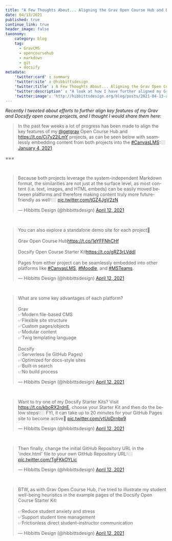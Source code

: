 ```yaml
---
title: "A Few Thoughts About... Aligning the Grav Open Course Hub and Docsify Open Course Starter Kit Projects"
date: 04/13/2021
published: true
continue_link: true
header_image: false
taxonomy:
    category: blog
    tag:
      - GravCMS
      - opencoursehub
      - markdown
      - git
      - docsify
metadata:
    'twitter:card' : summary
    'twitter:site' : @hibbittsdesign
    'twitter:title' : A Few Thoughts About... Aligning the Grav Open Course Hub and Docsify Open Course Starter Kit Projects
    'twitter:description' : "A look at how I have further aligned my Grav and Docsify Open Course projects, keeping their unique strengths while sharing core features. And at the same time demonstrating the system-independent nature of Markdown!"
    'twitter:image': 'http://hibbittsdesign.org/blog/posts/2021-04-13-a-few-thoughts-about-aligning-the-grav-open-course-hub-and-docsify-open-course-starter-kit-projects/screenshot.jpg'
---
```


_Recently I tweeted about efforts to further align key features of my Grav and Docsify open course projects, and I thought I would share them here:_

<blockquote class="twitter-tweet" data-lang="en"><p lang="en" dir="ltr">In the past few weeks a lot of progress has been made to align the key features of my <a href="https://twitter.com/getgrav?ref_src=twsrc%5Etfw">@getgrav</a> Open Course Hub and <a href="https://t.co/Cj7y22iLmY">https://t.co/Cj7y22iLmY</a> projects, as can be seen below with seamlessly embedding content from both projects into the <a href=""https://twitter.com/hashtag/CanvasLMS?src=hash&amp;ref_src=twsrc%5Etfw">#CanvasLMS</a>👇🏼 <a href="https://twitter.com/hibbittsdesign/status/1381652101747470337?ref_src=twsrc%5Etfw">January 4, 2021</a></blockquote>
<script async src="https://platform.twitter.com/widgets.js" charset="utf-8"></script>

===

<br>

<blockquote class="twitter-tweet" data-conversation="none"><p lang="en" dir="ltr">Because both projects leverage the system-independent Markdown format, the similarities are not just at the surface level, as most content (i.e. text, images, and HTML embeds) can be easily moved between platforms and therefore making content truly more future-friendly as well👇🏼 <a href="https://t.co/tGZ4JgV2zN">pic.twitter.com/tGZ4JgV2zN</a></p>&mdash; Hibbitts Design (@hibbittsdesign) <a href="https://twitter.com/hibbittsdesign/status/1381654783904284673?ref_src=twsrc%5Etfw">April 12, 2021</a></blockquote> <script async src="https://platform.twitter.com/widgets.js" charset="utf-8"></script>

<br>

<blockquote class="twitter-tweet" data-conversation="none"><p lang="en" dir="ltr">You can also explore a standalone demo site for each project🚀<br><br>Grav Open Course Hub<a href="https://t.co/1eYFFNhCHf">https://t.co/1eYFFNhCHf</a><br><br>Docsify Open Course Starter Kit<a href="https://t.co/gRZ3rLVddI">https://t.co/gRZ3rLVddI</a><br><br>Pages from either project can be seamlessly embedded into other platforms like <a href="https://twitter.com/hashtag/CanvasLMS?src=hash&amp;ref_src=twsrc%5Etfw">#CanvasLMS</a>, <a href="https://twitter.com/hashtag/Moodle?src=hash&amp;ref_src=twsrc%5Etfw">#Moodle</a>, and <a href="https://twitter.com/hashtag/MSTeams?src=hash&amp;ref_src=twsrc%5Etfw">#MSTeams</a>.</p>&mdash; Hibbitts Design (@hibbittsdesign) <a href="https://twitter.com/hibbittsdesign/status/1381656398799368193?ref_src=twsrc%5Etfw">April 12, 2021</a></blockquote> <script async src="https://platform.twitter.com/widgets.js" charset="utf-8"></script>

<br>

<blockquote class="twitter-tweet" data-conversation="none"><p lang="en" dir="ltr">What are some key advantages of each platform?<br><br>Grav<br>✅Modern file-based CMS<br>✅Flexible site structure<br>✅Custom pages/objects<br>✅Modular content<br>✅Twig templating language<br><br>Docsify<br>✅Serverless (ie GitHub Pages)<br>✅Optimized for docs-style sites<br>✅Built-in search<br>✅No build process</p>&mdash; Hibbitts Design (@hibbittsdesign) <a href="https://twitter.com/hibbittsdesign/status/1381692213780877313?ref_src=twsrc%5Etfw">April 12, 2021</a></blockquote> <script async src="https://platform.twitter.com/widgets.js" charset="utf-8"></script>

<br>

<blockquote class="twitter-tweet" data-conversation="none"><p lang="en" dir="ltr">Want to try one of my Docsify Starter Kits? Visit <a href="https://t.co/kboRX2rdnE">https://t.co/kboRX2rdnE</a>, choose your Starter Kit and then do the below steps👇🏼 FYI, it can take up to 20 minutes for your GitHub Pages site to become active🎉 <a href="https://t.co/vtUoDrnbx9">pic.twitter.com/vtUoDrnbx9</a></p>&mdash; Hibbitts Design (@hibbittsdesign) <a href="https://twitter.com/hibbittsdesign/status/1381714883104796674?ref_src=twsrc%5Etfw">April 12, 2021</a></blockquote> <script async src="https://platform.twitter.com/widgets.js" charset="utf-8"></script>

<br>

<blockquote class="twitter-tweet" data-conversation="none"><p lang="en" dir="ltr">Then finally, change the initial GitHub Repository URL in the &#39;index.html&#39; file to your own GitHub Repository URL👇🏼 <a href="https://t.co/TgFKkOYLic">pic.twitter.com/TgFKkOYLic</a></p>&mdash; Hibbitts Design (@hibbittsdesign) <a href="https://twitter.com/hibbittsdesign/status/1381717439088488448?ref_src=twsrc%5Etfw">April 12, 2021</a></blockquote> <script async src="https://platform.twitter.com/widgets.js" charset="utf-8"></script>

<br>

<blockquote class="twitter-tweet" data-conversation="none"><p lang="en" dir="ltr">BTW, as with Grav Open Course Hub, I&#39;ve tried to illustrate my student well-being heuristics in the example pages of the Docsify Open Course Starter Kit:<br><br>✅Reduce student anxiety and stress<br>✅Support student time management<br>✅Frictionless direct student–instructor communication</p>&mdash; Hibbitts Design (@hibbittsdesign) <a href="https://twitter.com/hibbittsdesign/status/1381742688601448448?ref_src=twsrc%5Etfw">April 12, 2021</a></blockquote> <script async src="https://platform.twitter.com/widgets.js" charset="utf-8"></script>
